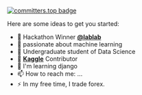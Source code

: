 [![committers.top badge](https://user-badge.committers.top/pakistan_private/MTalhaZafar32.svg)](https://user-badge.committers.top/pakistan_private/MTalhaZafar32)

Here are some ideas to get you started:
- 🥈 Hackathon Winner **[@lablab](https://lablab.ai/event/llama-2-hackathon-with-clarifai/team-fingu/fingu-your-own-personal-finance-assistant)**
- 🔭 passionate about machine learning
- 🌱 Undergraduate student of Data Science
- 🌱 **[Kaggle](https://www.kaggle.com/mtalhazafar)** Contributor
- 🧠 I'm learning django
- 📫 How to reach me: ...
- ⚡ In my free time, I trade forex.
